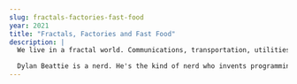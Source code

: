 ```yaml
---
slug: fractals-factories-fast-food
year: 2021
title: "Fractals, Factories and Fast Food"
description: |
  We live in a fractal world. Communications, transportation, utilities; from the devices on our wi-fi, to our homes themselves, to the towns and cities where we live and work, our world is built of networks within networks. Some networks are conceptual; models designed to capture one particular dimension of a system or a problem. Some networks are physical; the street outside our front door, the cables and pipes that bring power, water and data into our homes - even the human body is a set of networks, a constant flow of material and information from where it's available to where it's needed. And whenever we order a pizza, stream a movie, or even just switch on a light, we're tapping into an unbelievably complex network of systems and connections that make these everyday conveniences possible.

  Dylan Beattie is a nerd. He's the kind of nerd who invents programming languages for fun. Dylan loves pizza and tech, he doesn't like phone calls or washing up, and he thinks online food delivery is one of the coolest things we humans have ever invented. But in the grander scheme of things, the journey of a slice of pepperoni pizza - from the app, to the restaurant, to your door - is just a tiny part of a much bigger story. Join Dylan for an entertaining and enlightening look at the technical and social innovations that keep our networked world running: how did we get here? What happens when one of those networks fails? And what does our networked future look like?
--- 
```

